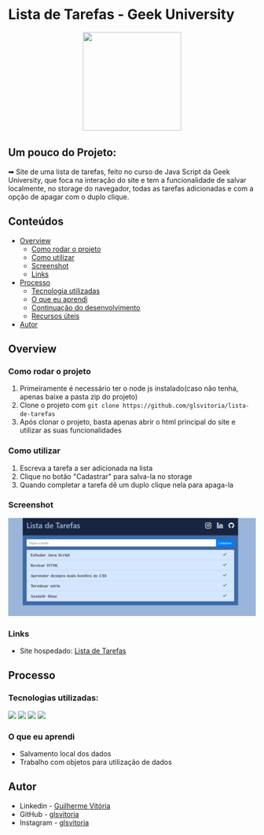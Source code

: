 # Lista de Tarefas - Geek University
<p align="center">
  <img src="https://img.icons8.com/plasticine/2x/circled-play.png" width="200px" height="200px"/></p>
<p align="center">

## Um pouco do Projeto:

➡ Site de uma lista de tarefas, feito no curso de Java Script da Geek University, que foca na interação do site e tem a funcionalidade de salvar localmente, no storage do navegador, todas as tarefas adicionadas e com a opção de apagar com o duplo clique.

## Conteúdos

- [Overview](#overview)
  - [Como rodar o projeto](#como-rodar-o-projeto)
  - [Como utilizar](#como-utilizar-o-projeto)
  - [Screenshot](#screenshot)
  - [Links](#links)
- [Processo](#processo)
  - [Tecnologia utilizadas](#tecnologias-utilizadas)
  - [O que eu aprendi](#oque-eu-aprendi)
  - [Continuação do desenvolvimento](#continuacao-do-desenvolvimento)
  - [Recursos úteis](#recursos-uteis)
- [Autor](#autor)

## Overview

### Como rodar o projeto

 1. Primeiramente é necessário ter o node js instalado(caso não tenha, apenas baixe a pasta zip do projeto) 
 2. Clone o projeto com `git clone https://github.com/glsvitoria/lista-de-tarefas`
 3. Após clonar o projeto, basta apenas abrir o html principal do site e utilizar as suas funcionalidades

### Como utilizar

 1. Escreva a tarefa a ser adicionada na lista
 2. Clique no botão "Cadastrar" para salva-la no storage
 3. Quando completar a tarefa dê um duplo clique nela para apaga-la

### Screenshot
![](./assets/images/Screenshot.PNG)
### Links
- Site hospedado: [Lista de Tarefas](link)

## Processo

### Tecnologias utilizadas:

[<img src="https://img.shields.io/static/v1?label=&message=HTML&color=orange&style=for-the-badge&logo=HTML5&logoColor=white" />](https://github.com/glsvitoria)
[<img src="https://img.shields.io/static/v1?label=&message=CSS&color=blue&style=for-the-badge&logo=CSS3&logoColor=white" />](https://github.com/glsvitoria)
[<img src="https://img.shields.io/static/v1?label=&message=JS&color=yellowgreen&style=for-the-badge&logo=JavaScript&logoColor=white" />](https://github.com/glsvitoria)
[<img src="https://img.shields.io/static/v1?label=&message=Bootstrap4&color=yellow&style=for-the-badge&logo=BootstraplogoColor=white" />](https://github.com/glsvitoria)


### O que eu aprendi
 - Salvamento local dos dados
 - Trabalho com objetos para utilização de dados

## Autor
- Linkedin - [Guilherme Vitória](https://www.linkedin.com/in/glsvitoria/)
- GitHub - [glsvitoria](https://github.com/glsvitoria)
- Instagram - [glsvitoria](https://www.instagram.com/glsvitoria/)
